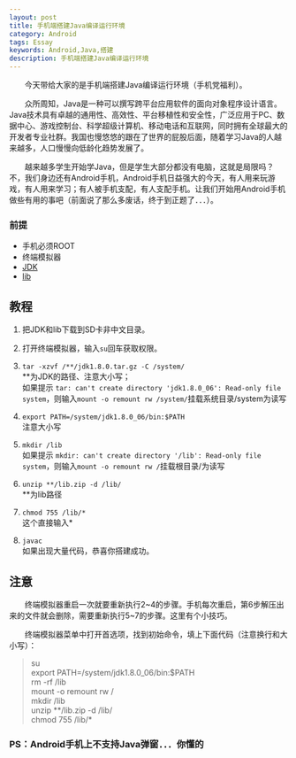 ```yaml
---
layout: post  
title: 手机端搭建Java编译运行环境  
category: Android
tags: Essay
keywords: Android,Java,搭建  
description: 手机端搭建Java编译运行环境  
---
```


　　今天带给大家的是手机端搭建Java编译运行环境（手机党福利）。  

　　众所周知，Java是一种可以撰写跨平台应用软件的面向对象程序设计语言。Java技术具有卓越的通用性、高效性、平台移植性和安全性，广泛应用于PC、数据中心、游戏控制台、科学超级计算机、移动电话和互联网，同时拥有全球最大的开发者专业社群。我国也慢悠悠的跟在了世界的屁股后面，随着学习Java的人越来越多，人口慢慢向低龄化趋势发展了。  

　　越来越多学生开始学Java，但是学生大部分都没有电脑，这就是局限吗？不，我们身边还有Android手机，Android手机日益强大的今天，有人用来玩游戏，有人用来学习；有人被手机支配，有人支配手机。让我们开始用Android手机做些有用的事吧（前面说了那么多废话，终于到正题了．．．）。  

###  前提  ###

* 手机必须ROOT
* 终端模拟器
* [JDK](http://pan.baidu.com/s/1ntjDoVZ "密码:6pnc")  
* [lib](http://pan.baidu.com/s/1dDArXDJ "密码:4yjv")  

##  教程  ##

1. 把JDK和lib下载到SD卡非中文目录。  

2. 打开终端模拟器，输入`su`回车获取权限。  

3. `tar -xzvf /**/jdk1.8.0.tar.gz -C /system/`  
**为JDK的路径、注意大小写；  
如果提示 `tar: can't create directory 'jdk1.8.0_06': Read-only file system`，则输入`mount -o remount rw /system/`挂载系统目录/system为读写  

4. `export PATH=/system/jdk1.8.0_06/bin:$PATH`  
注意大小写  

5. `mkdir /lib`  
如果提示 `mkdir: can't create directory '/lib': Read-only file system`，则输入`mount -o remount rw /`挂载根目录/为读写  

6. `unzip **/lib.zip -d /lib/`  
**为lib路径  

7. `chmod 755 /lib/*`  
这个直接输入*  

8. `javac`  
如果出现大量代码，恭喜你搭建成功。

## 注意 ##

　　终端模拟器重启一次就要重新执行2~4的步骤。手机每次重启，第6步解压出来的文件就会删除，需要重新执行5~7的步骤。这里有个小技巧。  

　　终端模拟器菜单中打开首选项，找到初始命令，填上下面代码（注意换行和大小写）：  

> su  
> export PATH=/system/jdk1.8.0_06/bin:$PATH  
> rm -rf /lib  
> mount -o remount rw /  
> mkdir /lib  
> unzip \*\*/lib.zip -d /lib/  
> chmod 755 /lib/*  

###  PS：Android手机上不支持Java弹窗．．．你懂的  ###